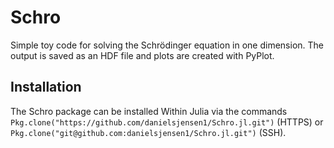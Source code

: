 # Schro
Simple toy code for solving the Schr&ouml;dinger equation in one dimension.  The output is saved as an HDF file and plots are created with PyPlot.

## Installation

The Schro package can be installed Within Julia via the commands
`Pkg.clone("https://github.com/danielsjensen1/Schro.jl.git")` (HTTPS) or
`Pkg.clone("git@github.com:danielsjensen1/Schro.jl.git")` (SSH).

